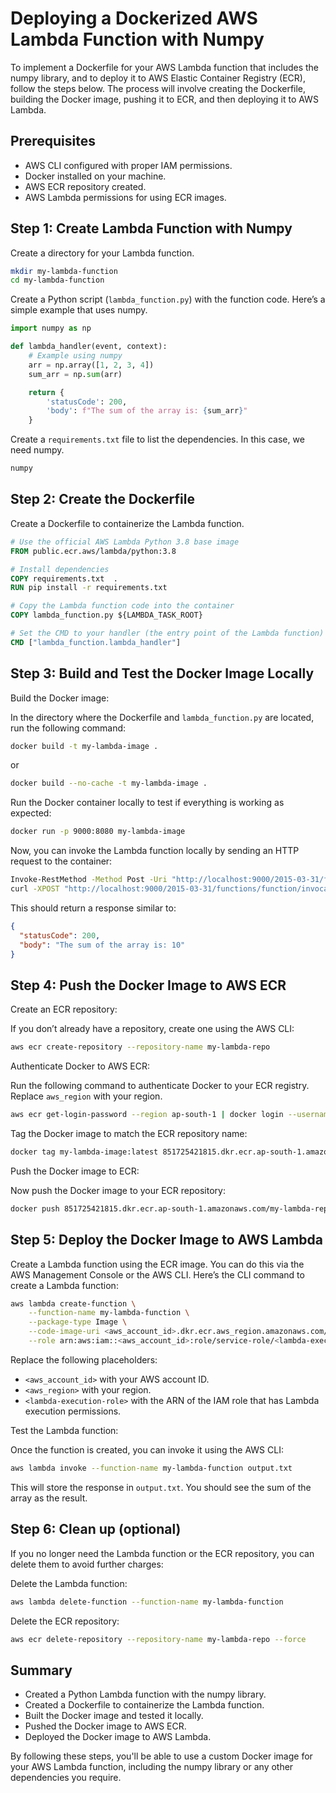 # Deploying a Dockerized AWS Lambda Function with Numpy

To implement a Dockerfile for your AWS Lambda function that includes the numpy library, and to deploy it to AWS Elastic Container Registry (ECR), follow the steps below. The process will involve creating the Dockerfile, building the Docker image, pushing it to ECR, and then deploying it to AWS Lambda.

## Prerequisites

- AWS CLI configured with proper IAM permissions.
- Docker installed on your machine.
- AWS ECR repository created.
- AWS Lambda permissions for using ECR images.

## Step 1: Create Lambda Function with Numpy

Create a directory for your Lambda function.

```bash
mkdir my-lambda-function
cd my-lambda-function
```

Create a Python script (`lambda_function.py`) with the function code. Here’s a simple example that uses numpy.

```python
import numpy as np

def lambda_handler(event, context):
    # Example using numpy
    arr = np.array([1, 2, 3, 4])
    sum_arr = np.sum(arr)

    return {
        'statusCode': 200,
        'body': f"The sum of the array is: {sum_arr}"
    }
```

Create a `requirements.txt` file to list the dependencies. In this case, we need numpy.

```txt
numpy
```

## Step 2: Create the Dockerfile

Create a Dockerfile to containerize the Lambda function.

```Dockerfile
# Use the official AWS Lambda Python 3.8 base image
FROM public.ecr.aws/lambda/python:3.8

# Install dependencies
COPY requirements.txt  .
RUN pip install -r requirements.txt

# Copy the Lambda function code into the container
COPY lambda_function.py ${LAMBDA_TASK_ROOT}

# Set the CMD to your handler (the entry point of the Lambda function)
CMD ["lambda_function.lambda_handler"]
```

## Step 3: Build and Test the Docker Image Locally

Build the Docker image:

In the directory where the Dockerfile and `lambda_function.py` are located, run the following command:

```bash
docker build -t my-lambda-image .

```

or

```bash
docker build --no-cache -t my-lambda-image .
```

Run the Docker container locally to test if everything is working as expected:

```bash
docker run -p 9000:8080 my-lambda-image
```

Now, you can invoke the Lambda function locally by sending an HTTP request to the container:

```bash
Invoke-RestMethod -Method Post -Uri "http://localhost:9000/2015-03-31/functions/function/invocations" -Body '{"numArray": [1, 2, 3, 4]}'
curl -XPOST "http://localhost:9000/2015-03-31/functions/function/invocations" -d '{}'
```

This should return a response similar to:

```json
{
  "statusCode": 200,
  "body": "The sum of the array is: 10"
}
```

## Step 4: Push the Docker Image to AWS ECR

Create an ECR repository:

If you don’t already have a repository, create one using the AWS CLI:

```bash
aws ecr create-repository --repository-name my-lambda-repo
```

Authenticate Docker to AWS ECR:

Run the following command to authenticate Docker to your ECR registry. Replace `aws_region` with your region.

```bash
aws ecr get-login-password --region ap-south-1 | docker login --username AWS --password-stdin 851725421815.dkr.ecr.ap-south-1.amazonaws.com
```

Tag the Docker image to match the ECR repository name:

```bash
docker tag my-lambda-image:latest 851725421815.dkr.ecr.ap-south-1.amazonaws.com/my-lambda-repo:latest
```

Push the Docker image to ECR:

Now push the Docker image to your ECR repository:

```bash
docker push 851725421815.dkr.ecr.ap-south-1.amazonaws.com/my-lambda-repo:latest
```

## Step 5: Deploy the Docker Image to AWS Lambda

Create a Lambda function using the ECR image. You can do this via the AWS Management Console or the AWS CLI. Here’s the CLI command to create a Lambda function:

```bash
aws lambda create-function \
    --function-name my-lambda-function \
    --package-type Image \
    --code-image-uri <aws_account_id>.dkr.ecr.aws_region.amazonaws.com/my-lambda-repo:latest \
    --role arn:aws:iam::<aws_account_id>:role/service-role/<lambda-execution-role>
```

Replace the following placeholders:

- `<aws_account_id>` with your AWS account ID.
- `<aws_region>` with your region.
- `<lambda-execution-role>` with the ARN of the IAM role that has Lambda execution permissions.

Test the Lambda function:

Once the function is created, you can invoke it using the AWS CLI:

```bash
aws lambda invoke --function-name my-lambda-function output.txt
```

This will store the response in `output.txt`. You should see the sum of the array as the result.

## Step 6: Clean up (optional)

If you no longer need the Lambda function or the ECR repository, you can delete them to avoid further charges:

Delete the Lambda function:

```bash
aws lambda delete-function --function-name my-lambda-function
```

Delete the ECR repository:

```bash
aws ecr delete-repository --repository-name my-lambda-repo --force
```

## Summary

- Created a Python Lambda function with the numpy library.
- Created a Dockerfile to containerize the Lambda function.
- Built the Docker image and tested it locally.
- Pushed the Docker image to AWS ECR.
- Deployed the Docker image to AWS Lambda.

By following these steps, you'll be able to use a custom Docker image for your AWS Lambda function, including the numpy library or any other dependencies you require.
